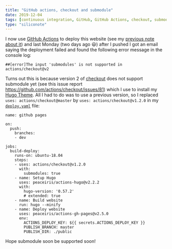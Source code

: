 ```yaml
---
title: "GitHub actions, checkout and submodule"
date: 2019-12-04
tags: [continuous integration, GitHub, GitHub Actions, checkout, submodule]
type: "siliconote"
---
```



I now use [GitHub Actions](https://github.com/features/actions) to deploy this website (see my [previous note about it](../githubactions)) and last Monday (two days ago :smiley:) after I pushed I got an email saying the deployment failed and found the following error message in the console log:

```
##[error]The input 'submodules' is not supported in actions/checkout@v2
```

Turns out this is because version 2 of [checkout](https://github.com/actions/checkout) does not support submodule yet (see this issue report https://github.com/actions/checkout/issues/81) which I use to install my [Hugo Theme](https://github.com/KevCaz/hugo-KevCaz). All I had to do was to use a previous version, so I replaced `uses: actions/checkout@master` by `uses: actions/checkout@v1.2.0` in my [`deploy.yaml`](https://github.com/KevCaz/KevCaz.github.io) file:


```
name: github pages

on:
  push:
    branches:
    - dev

jobs:
  build-deploy:
    runs-on: ubuntu-18.04
    steps:
    - uses: actions/checkout@v1.2.0
      with:
        submodules: true
    - name: Setup Hugo
      uses: peaceiris/actions-hugo@v2.2.2
      with:
        hugo-version: '0.57.2'
        # extended: true
    - name: Build website
      run: hugo --minify
    - name: Deploy website
      uses: peaceiris/actions-gh-pages@v2.5.0
      env:
        ACTIONS_DEPLOY_KEY: ${{ secrets.ACTIONS_DEPLOY_KEY }}
        PUBLISH_BRANCH: master
        PUBLISH_DIR: ./public
```

Hope submodule soon be supported soon!